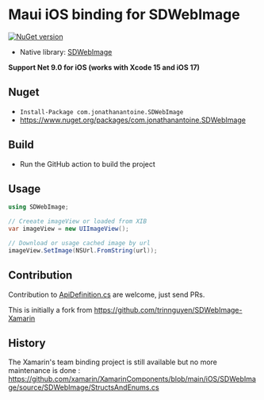 # Maui iOS binding for SDWebImage

[![NuGet version](https://badge.fury.io/nu/com.jonathanantoine.SDWebImage.svg)](https://badge.fury.io/nu/com.jonathanantoine.SDWebImage)

- Native library: [SDWebImage](https://github.com/SDWebImage/SDWebImage)

**Support Net 9.0 for iOS (works with Xcode 15 and iOS 17)**

## Nuget

* `Install-Package com.jonathanantoine.SDWebImage`
* <https://www.nuget.org/packages/com.jonathanantoine.SDWebImage>

## Build

* Run the GitHub action to build the project


## Usage

```csharp
using SDWebImage;

// Creeate imageView or loaded from XIB
var imageView = new UIImageView();

// Download or usage cached image by url
imageView.SetImage(NSUrl.FromString(url));
```

## Contribution

Contribution to [ApiDefinition.cs](ApiDefinition.cs) are welcome, just send PRs.

This is initially a fork from https://github.com/trinnguyen/SDWebImage-Xamarin

## History
The Xamarin's team binding project is still available but no more maintenance is done : https://github.com/xamarin/XamarinComponents/blob/main/iOS/SDWebImage/source/SDWebImage/StructsAndEnums.cs